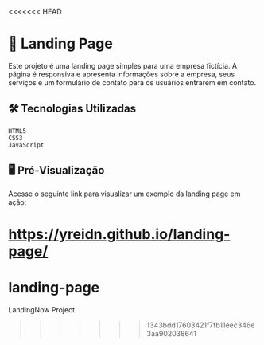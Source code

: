 <<<<<<< HEAD
# 🚀 Landing Page

Este projeto é uma landing page simples para uma empresa fictícia. A página é responsiva e apresenta informações sobre a empresa, seus serviços e um formulário de contato para os usuários entrarem em contato.

## 🛠️ Tecnologias Utilizadas

    HTML5
    CSS3
    JavaScript

## 🖥️ Pré-Visualização

Acesse o seguinte link para visualizar um exemplo da landing page em ação:

https://yreidn.github.io/landing-page/
=======
# landing-page
LandingNow Project
>>>>>>> 1343bdd17603421f7fb11eec346e3aa902038641
